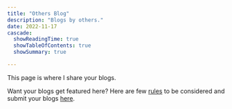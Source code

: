 ```yaml
---
title: "Others Blog"
description: "Blogs by others."
date: 2022-11-17
cascade:
  showReadingTime: true
  showTableOfContents: true
  showSummary: true

---
```


This page is where I share your blogs.

Want your blogs get featured here? 
Here are few [rules]() to be considered and submit your blogs [here]().

<!-- Be the first one to get your blog publish here -->
